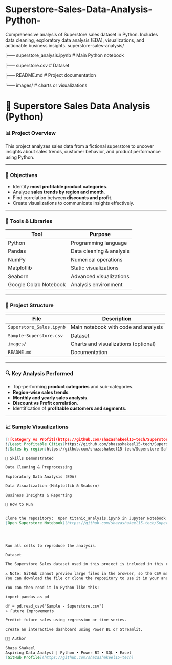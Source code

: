 # Superstore-Sales-Data-Analysis-Python-
Comprehensive analysis of Superstore sales dataset in Python. Includes data cleaning, exploratory data analysis (EDA), visualizations, and actionable business insights.
superstore-sales-analysis/

├── superstore_analysis.ipynb      # Main Python notebook

├── superstore.csv                 # Dataset

├── README.md                      # Project documentation

└── images/                        # charts or visualizations

# 🛒 Superstore Sales Data Analysis (Python)

### 📊 Project Overview
This project analyzes sales data from a fictional superstore to uncover insights about sales trends, customer behavior, and product performance using Python.

---

### 🎯 Objectives
- Identify **most profitable product categories**.  
- Analyze **sales trends by region and month**.  
- Find correlation between **discounts and profit**.  
- Create visualizations to communicate insights effectively.

---

### 🧰 Tools & Libraries
| Tool | Purpose |
|------|----------|
| Python | Programming language |
| Pandas | Data cleaning & analysis |
| NumPy | Numerical operations |
| Matplotlib | Static visualizations |
| Seaborn | Advanced visualizations |
| Google Colab Notebook | Analysis environment |

---

### 📂 Project Structure
| File | Description |
|------|-------------|
| `Superstore_Sales.ipynb` | Main notebook with code and analysis |
| `Sample-Superstore.csv` | Dataset |
| `images/` | Charts and visualizations (optional) |
| `README.md` | Documentation |

---

### 🔍 Key Analysis Performed
- Top-performing **product categories** and sub-categories.  
- **Region-wise sales trends**.  
- **Monthly and yearly sales analysis**.  
- **Discount vs Profit correlation**.  
- Identification of **profitable customers and segments**.

---

### 📈 Sample Visualizations
```markdown
[![Category vs Profit](https://github.com/shazashakeel15-tech/Superstore-Sales-Data-Analysis-Python-/blob/main/Images-SuperStore_Sales/Leastproftcities2025-10-06%20180351.png)]
![Least Profitable Cities]https://github.com/shazashakeel15-tech/Superstore-Sales-Data-Analysis-Python-/blob/main/Images-SuperStore_Sales/Leastproftcities2025-10-06%20180351.png
![Sales by region]https://github.com/shazashakeel15-tech/Superstore-Sales-Data-Analysis-Python-/blob/main/Images-SuperStore_Sales/Salesbyregion%202025-10-06%20180445.png

🧠 Skills Demonstrated

Data Cleaning & Preprocessing

Exploratory Data Analysis (EDA)

Data Visualization (Matplotlib & Seaborn)

Business Insights & Reporting

🚀 How to Run


Clone the repository:  Open titanic_analysis.ipynb in Jupyter Notebook or Google Colab. Run all cells to reproduce the analysis. Or open directly in Colab:
[Open Superstore Notebook](https://github.com/shazashakeel15-tech/Superstore-Sales-Data-Analysis-Python-/blob/main/Superstore_Sales.ipynb)




Run all cells to reproduce the analysis.

Dataset

The Superstore Sales dataset used in this project is included in this repository.

⚠️ Note: GitHub cannot preview large files in the browser, so the CSV may not display directly.
You can download the file or clone the repository to use it in your analysis.

You can then read it in Python like this:

import pandas as pd

df = pd.read_csv("Sample - Superstore.csv")
⭐ Future Improvements

Predict future sales using regression or time series.

Create an interactive dashboard using Power BI or Streamlit.

👩‍💻 Author

Shaza Shakeel
Aspiring Data Analyst | Python • Power BI • SQL • Excel
[GitHub Profile](https://github.com/shazashakeel15-tech)

